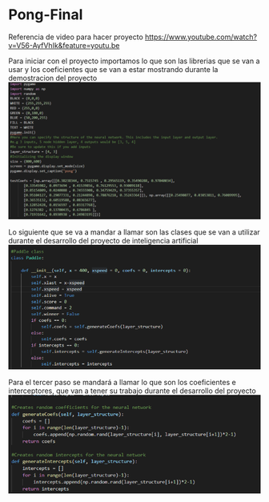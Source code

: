# Pong-Final
Referencia de video para hacer proyecto
https://www.youtube.com/watch?v=V56-AyfVhIk&feature=youtu.be

Para iniciar con el proyecto importamos lo que son las librerias que se van a usar y los coeficientes que se van a estar mostrando durante la demostracion del proyecto
![Mandar llamar](https://github.com/Elias2344/Pong-Final/blob/master/1.png)

Lo siguiente que se va a mandar a llamar son las clases que se van a utilizar durante el desarrollo del proyecto de inteligencia artificial
![Mandar llamar](https://github.com/Elias2344/Pong-Final/blob/master/2.png)

Para el tercer paso se mandará a llamar lo que son los coeficientes e interceptores, que van a tener su trabajo durante el desarrollo del proyecto
![Mandar llamar](https://github.com/Elias2344/Pong-Final/blob/master/3.png)
